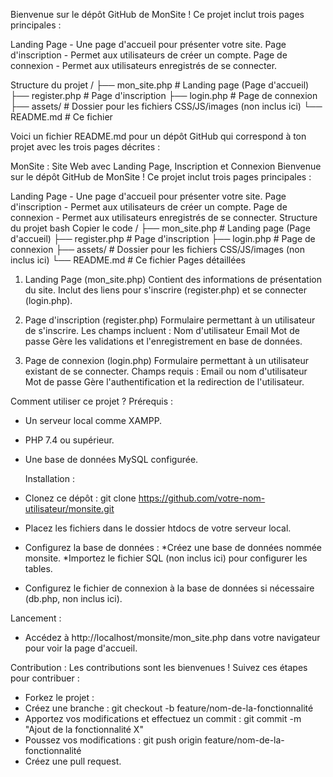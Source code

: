 Bienvenue sur le dépôt GitHub de MonSite !
Ce projet inclut trois pages principales :

Landing Page - Une page d'accueil pour présenter votre site.
Page d'inscription - Permet aux utilisateurs de créer un compte.
Page de connexion - Permet aux utilisateurs enregistrés de se connecter.

Structure du projet
/
├── mon_site.php  # Landing page (Page d'accueil)
├── register.php  # Page d'inscription
├── login.php     # Page de connexion
├── assets/       # Dossier pour les fichiers CSS/JS/images (non inclus ici)
└── README.md     # Ce fichier

Voici un fichier README.md pour un dépôt GitHub qui correspond à ton projet avec les trois pages décrites :

MonSite : Site Web avec Landing Page, Inscription et Connexion
Bienvenue sur le dépôt GitHub de MonSite !
Ce projet inclut trois pages principales :

Landing Page - Une page d'accueil pour présenter votre site.
Page d'inscription - Permet aux utilisateurs de créer un compte.
Page de connexion - Permet aux utilisateurs enregistrés de se connecter.
Structure du projet
bash
Copier le code
/
├── mon_site.php  # Landing page (Page d'accueil)
├── register.php  # Page d'inscription
├── login.php     # Page de connexion
├── assets/       # Dossier pour les fichiers CSS/JS/images (non inclus ici)
└── README.md     # Ce fichier
Pages détaillées
1. Landing Page (mon_site.php)
Contient des informations de présentation du site.
Inclut des liens pour s'inscrire (register.php) et se connecter (login.php).

3. Page d'inscription (register.php)
Formulaire permettant à un utilisateur de s'inscrire.
Les champs incluent :
Nom d'utilisateur
Email
Mot de passe
Gère les validations et l'enregistrement en base de données.

5. Page de connexion (login.php)
Formulaire permettant à un utilisateur existant de se connecter.
Champs requis :
Email ou nom d'utilisateur
Mot de passe
Gère l'authentification et la redirection de l'utilisateur.

Comment utiliser ce projet ?
Prérequis :
- Un serveur local comme XAMPP.
- PHP 7.4 ou supérieur.
- Une base de données MySQL configurée.

  Installation :
- Clonez ce dépôt : git clone https://github.com/votre-nom-utilisateur/monsite.git
- Placez les fichiers dans le dossier htdocs de votre serveur local.
- Configurez la base de données :
*Créez une base de données nommée monsite.
*Importez le fichier SQL (non inclus ici) pour configurer les tables.
- Configurez le fichier de connexion à la base de données si nécessaire (db.php, non inclus ici).

Lancement :
- Accédez à http://localhost/monsite/mon_site.php dans votre navigateur pour voir la page d'accueil.

Contribution :
Les contributions sont les bienvenues ! Suivez ces étapes pour contribuer :
- Forkez le projet :
- Créez une branche : git checkout -b feature/nom-de-la-fonctionnalité
- Apportez vos modifications et effectuez un commit : git commit -m "Ajout de la fonctionnalité X"
- Poussez vos modifications : git push origin feature/nom-de-la-fonctionnalité
- Créez une pull request.







